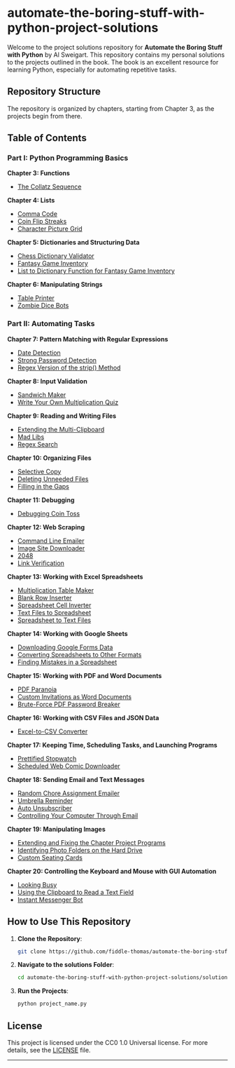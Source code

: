 # automate-the-boring-stuff-with-python-project-solutions

Welcome to the project solutions repository for **Automate the Boring Stuff with Python** by Al Sweigart. This repository contains my personal solutions to the projects outlined in the book. The book is an excellent resource for learning Python, especially for automating repetitive tasks.

## Repository Structure

The repository is organized by chapters, starting from Chapter 3, as the projects begin from there.

## Table of Contents

### Part I: Python Programming Basics
**Chapter 3: Functions**
- [The Collatz Sequence](solutions/chapter_03_collatz_sequence.py)

**Chapter 4: Lists**
- [Comma Code](solutions/chapter_04_comma_code.py)
- [Coin Flip Streaks](solutions/chapter_04_coin_flip_streaks.py)
- [Character Picture Grid](solutions/chapter_04_character_picture_grid.py)

**Chapter 5: Dictionaries and Structuring Data**
- [Chess Dictionary Validator](solutions/chapter_05_chess_dictionary_validator.py)
- [Fantasy Game Inventory](solutions/chapter_05_fantasy_game_inventory.py)
- [List to Dictionary Function for Fantasy Game Inventory](solutions/chapter_05_list_to_dictionary.py)

**Chapter 6: Manipulating Strings**
- [Table Printer](solutions/chapter_06_table_printer.py)
- [Zombie Dice Bots](solutions/chapter_06_zombie_dice_bots.py)

### Part II: Automating Tasks
**Chapter 7: Pattern Matching with Regular Expressions**
- [Date Detection](solutions/chapter_07_date_detection.py)
- [Strong Password Detection](solutions/chapter_07_strong_password_detection.py)
- [Regex Version of the strip() Method](solutions/chapter_07_regex_strip.py)

**Chapter 8: Input Validation**
- [Sandwich Maker](solutions/chapter_08_sandwich_maker.py)
- [Write Your Own Multiplication Quiz](solutions/chapter_08_multiplication_quiz.py)

**Chapter 9: Reading and Writing Files**
- [Extending the Multi-Clipboard](solutions/chapter_09_multi_clipboard.py)
- [Mad Libs](solutions/chapter_09_mad_libs.py)
- [Regex Search](solutions/chapter_09_regex_search.py)

**Chapter 10: Organizing Files**
- [Selective Copy](solutions/chapter_10_selective_copy.py)
- [Deleting Unneeded Files](solutions/chapter_10_deleting_files.py)
- [Filling in the Gaps](solutions/chapter_10_filling_gaps.py)

**Chapter 11: Debugging**
- [Debugging Coin Toss](solutions/chapter_11_debugging_coin_toss.py)

**Chapter 12: Web Scraping**
- [Command Line Emailer](solutions/chapter_12_command_line_emailer.py)
- [Image Site Downloader](solutions/chapter_12_image_site_downloader.py)
- [2048](solutions/chapter_12_2048.py)
- [Link Verification](solutions/chapter_12_link_verification.py)

**Chapter 13: Working with Excel Spreadsheets**
- [Multiplication Table Maker](solutions/chapter_13_multiplication_table_maker.py)
- [Blank Row Inserter](solutions/chapter_13_blank_row_inserter.py)
- [Spreadsheet Cell Inverter](solutions/chapter_13_spreadsheet_cell_inverter.py)
- [Text Files to Spreadsheet](solutions/chapter_13_text_to_spreadsheet.py)
- [Spreadsheet to Text Files](solutions/chapter_13_spreadsheet_to_text.py)

**Chapter 14: Working with Google Sheets**
- [Downloading Google Forms Data](solutions/chapter_14_google_forms_data.py)
- [Converting Spreadsheets to Other Formats](solutions/chapter_14_convert_spreadsheets.py)
- [Finding Mistakes in a Spreadsheet](solutions/chapter_14_find_spreadsheet_mistakes.py)

**Chapter 15: Working with PDF and Word Documents**
- [PDF Paranoia](solutions/chapter_15_pdf_paranoia.py)
- [Custom Invitations as Word Documents](solutions/chapter_15_custom_invitations.py)
- [Brute-Force PDF Password Breaker](solutions/chapter_15_pdf_password_breaker.py)

**Chapter 16: Working with CSV Files and JSON Data**
- [Excel-to-CSV Converter](solutions/chapter_16_excel_to_csv.py)

**Chapter 17: Keeping Time, Scheduling Tasks, and Launching Programs**
- [Prettified Stopwatch](solutions/chapter_17_prettified_stopwatch.py)
- [Scheduled Web Comic Downloader](solutions/chapter_17_web_comic_downloader.py)

**Chapter 18: Sending Email and Text Messages**
- [Random Chore Assignment Emailer](solutions/chapter_18_chore_assignment_emailer.py)
- [Umbrella Reminder](solutions/chapter_18_umbrella_reminder.py)
- [Auto Unsubscriber](solutions/chapter_18_auto_unsubscriber.py)
- [Controlling Your Computer Through Email](solutions/chapter_18_control_computer_email.py)

**Chapter 19: Manipulating Images**
- [Extending and Fixing the Chapter Project Programs](solutions/chapter_19_fixing_chapter_projects.py)
- [Identifying Photo Folders on the Hard Drive](solutions/chapter_19_photo_folders.py)
- [Custom Seating Cards](solutions/chapter_19_seating_cards.py)

**Chapter 20: Controlling the Keyboard and Mouse with GUI Automation**
- [Looking Busy](solutions/chapter_20_looking_busy.py)
- [Using the Clipboard to Read a Text Field](solutions/chapter_20_clipboard_text_field.py)
- [Instant Messenger Bot](solutions/chapter_20_messenger_bot.py)

## How to Use This Repository

1. **Clone the Repository**:
    ```bash
    git clone https://github.com/fiddle-thomas/automate-the-boring-stuff-with-python-project-solutions.git
    ```

2. **Navigate to the solutions Folder**:
    ```bash
    cd automate-the-boring-stuff-with-python-project-solutions/solutions
    ```

3. **Run the Projects**:
    ```bash
    python project_name.py
    ```

## License

This project is licensed under the CC0 1.0 Universal license. For more details, see the [LICENSE](LICENSE) file.

---
